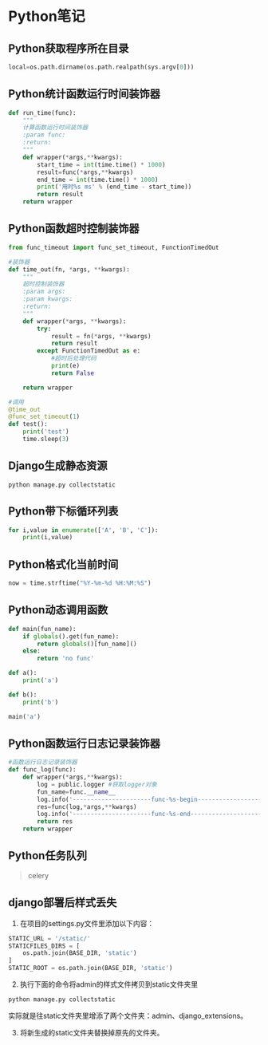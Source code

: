 # Python笔记

## Python获取程序所在目录
```python
local=os.path.dirname(os.path.realpath(sys.argv[0]))
```

## Python统计函数运行时间装饰器
```python
def run_time(func):
    """
    计算函数运行时间装饰器
    :param func: 
    :return: 
    """
    def wrapper(*args,**kwargs):
        start_time = int(time.time() * 1000)
        result=func(*args,**kwargs)
        end_time = int(time.time() * 1000)
        print('用时%s ms' % (end_time - start_time))
        return result
    return wrapper
```

## Python函数超时控制装饰器
```python
from func_timeout import func_set_timeout, FunctionTimedOut

#装饰器
def time_out(fn, *args, **kwargs):
    """
    超时控制装饰器
    :param args: 
    :param kwargs: 
    :return: 
    """
    def wrapper(*args, **kwargs):
        try:
            result = fn(*args, **kwargs)
            return result
        except FunctionTimedOut as e:
            #超时后处理代码
            print(e)
            return False

    return wrapper

#调用
@time_out
@func_set_timeout(1)
def test():
    print('test')
    time.sleep(3)

```

## Django生成静态资源
```
python manage.py collectstatic
```

## Python带下标循环列表
```python
for i,value in enumerate(['A', 'B', 'C']):
    print(i,value)
```

## Python格式化当前时间
```python
now = time.strftime("%Y-%m-%d %H:%M:%S")
```

## Python动态调用函数
```python
def main(fun_name):
    if globals().get(fun_name):
        return globals()[fun_name]()
    else:
        return 'no func'

def a():
    print('a')

def b():
    print('b')

main('a')
```

## Python函数运行日志记录装饰器
```python
#函数运行日志记录装饰器
def func_log(func):
    def wrapper(*args,**kwargs):
        log = public.logger #获取logger对象
        fun_name=func.__name__
        log.info('----------------------func-%s-begin---------------------------'%fun_name)
        res=func(log,*args,**kwargs)
        log.info('----------------------func-%s-end---------------------------'%fun_name)
        return res
    return wrapper
```

## Python任务队列
> celery

## django部署后样式丢失
1. 在项目的settings.py文件里添加以下内容：

```python
STATIC_URL = '/static/'
STATICFILES_DIRS = [
    os.path.join(BASE_DIR, 'static')
]
STATIC_ROOT = os.path.join(BASE_DIR, 'static')
```

2. 执行下面的命令将admin的样式文件拷贝到static文件夹里

```bash
python manage.py collectstatic
```

实际就是往static文件夹里增添了两个文件夹：admin、django_extensions。

3. 将新生成的static文件夹替换掉原先的文件夹。